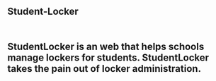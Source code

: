 <h2>Student-Locker <h2/>
<br/>
StudentLocker is an web that helps schools manage lockers for students. StudentLocker takes the pain out of locker administration.
